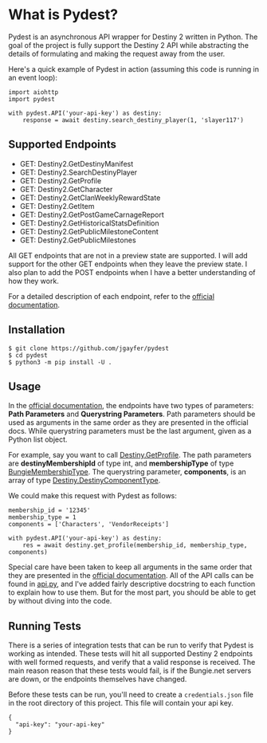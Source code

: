# What is Pydest?

Pydest is an asynchronous API wrapper for Destiny 2 written in Python. The goal of the project is fully support the Destiny 2 API while abstracting the details of formulating and making the request away from the user.

Here's a quick example of Pydest in action (assuming this code is running in an event loop):

```
import aiohttp
import pydest

with pydest.API('your-api-key') as destiny:
    response = await destiny.search_destiny_player(1, 'slayer117')
```

## Supported Endpoints

- GET: Destiny2.GetDestinyManifest
- GET: Destiny2.SearchDestinyPlayer
- GET: Destiny2.GetProfile
- GET: Destiny2.GetCharacter
- GET: Destiny2.GetClanWeeklyRewardState
- GET: Destiny2.GetItem
- GET: Destiny2.GetPostGameCarnageReport
- GET: Destiny2.GetHistoricalStatsDefinition
- GET: Destiny2.GetPublicMilestoneContent
- GET: Destiny2.GetPublicMilestones

All GET endpoints that are not in a preview state are supported. I will add support for the other GET endpoints when they leave the preview state. I also plan to add the POST endpoints when I have a better understanding of how they work.

For a detailed description of each endpoint, refer to the [official documentation](https://bungie-net.github.io/multi/index.html).

## Installation

```
$ git clone https://github.com/jgayfer/pydest
$ cd pydest
$ python3 -m pip install -U .
```

## Usage

In the [official documentation](https://bungie-net.github.io/multi/index.html), the endpoints have two types of parameters: **Path Parameters** and **Querystring Parameters**. Path parameters should be used as arguments in the same order as they are presented in the official docs. While querystring parameters must be the last argument, given as a Python list object.

For example, say you want to call [Destiny.GetProfile](https://bungie-net.github.io/multi/operation_get_Destiny2-GetProfile.html#operation_get_Destiny2-GetProfile). The path parameters are **destinyMembershipId** of type int, and **membershipType** of type [BungieMembershipType](https://bungie-net.github.io/multi/schema_BungieMembershipType.html#schema_BungieMembershipType). The querystring parameter, **components**, is an array of type [Destiny.DestinyComponentType](https://bungie-net.github.io/multi/schema_Destiny-DestinyComponentType.html#schema_Destiny-DestinyComponentType).

We could make this request with Pydest as follows:
```
membership_id = '12345'
membership_type = 1
components = ['Characters', 'VendorReceipts']

with pydest.API('your-api-key') as destiny:
    res = await destiny.get_profile(membership_id, membership_type, components)
```

Special care have been taken to keep all arguments in the same order that they are presented in the [official documentation](https://bungie-net.github.io/multi/index.html). All of the API calls can be found in [api.py](./pydest/api.py), and I've added fairly descriptive docstring to each function to explain how to use them. But for the most part, you should be able to get by without diving into the code.

## Running Tests

There is a series of integration tests that can be run to verify that Pydest is working as intended. These tests will hit all supported Destiny 2 endpoints with well formed requests, and verify that a valid response is received. The main reason reason that these tests would fail, is if the Bungie.net servers are down, or the endpoints themselves have changed.

Before these tests can be run, you'll need to create a `credentials.json` file in the root directory of this project. This file will contain your api key.
```
{
  "api-key": "your-api-key"
}
```
